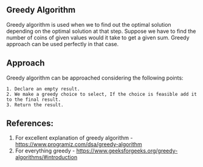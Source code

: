 ## Greedy Algorithm
Greedy algorithm is used when we to find out the optimal solution depending on the optimal solution at that step.
Suppose we have to find the number of coins of given values would it take to get a given sum. Greedy approach can be used perfectly in that case.

## Approach
Greedy algorithm can be approached considering the following points:

    1. Declare an empty result.
    2. We make a greedy choice to select, If the choice is feasible add it to the final result.
    3. Return the result.


## References:
1. For excellent explanation of greedy algorithm - https://www.programiz.com/dsa/greedy-algorithm
2. For everything greedy - https://www.geeksforgeeks.org/greedy-algorithms/#introduction